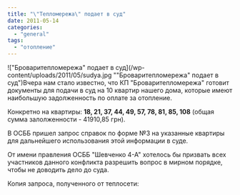 ```yaml
---
title: "\"Тепломережа\" подает в суд"
date: 2011-05-14
categories: 
  - "general"
tags: 
  - "отопление"
---
```


!["Броваритепломережа" подает в суд](/wp-content/uploads/2011/05/sudya.jpg ""Броваритепломережа" подает в суд")Вчера нам стало известно, что КП "Броваритепломережа" готовит документы для подачи в суд на 10 квартир нашего дома, которые имеют наибольшую задолженность по оплате за отопление.

Конкретно на квартиры: **18, 21, 37, 44, 49, 57, 78, 81, 85, 108** (общая сумма залолженности - 41910,85 грн).

В ОСББ пришел запрос справок по форме №3 на указанные квартиры для дальнейшего использования этой информации в суде.

От имени правления ОСББ "Шевченко 4-А" хотелось бы призвать всех участников данного конфликта разрешить вопрос в мирном порядке, чтобы не доводить дело до суда.

Копия запроса, полученного от теплосети: <!--more-->

<script type="text/javascript">$(document).ready(function() { $("#containerTeplomerejaSud").pwi({ username: 'shevchenko4a.brovary.org', mode: 'album', album: 'TeplomerejaSud', thumbSize: 144, showAlbumDescription: false, showPhotoDate: false, authKey: 'Gv1sRgCNKs3N79zKLFQw' }) });</script>
